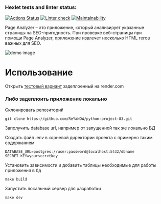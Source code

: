 ### Hexlet tests and linter status:

[![Actions Status](https://github.com/ReYaNOW/python-project-83/actions/workflows/hexlet-check.yml/badge.svg)](https://github.com/ReYaNOW/python-project-83/actions) [![Linter check](https://github.com/ReYaNOW/python-project-83/actions/workflows/action_tests.yml/badge.svg)](https://github.com/ReYaNOW/python-project-83/actions/workflows/action_tests.yml) [![Maintainability](https://api.codeclimate.com/v1/badges/cabad60e2d465cd10b5f/maintainability)](https://codeclimate.com/github/ReYaNOW/python-project-83/maintainability)

Page Analyzer – это приложение, который анализирует указанные страницы на
SEO-пригодность.
При проверке веб-страницы при помощи Page Analyzer, приложение извлечет
несколько
HTML тегов важных для SEO.

![demo image](https://media.discordapp.net/attachments/324178393161793536/1195950731597983774/image.png)

# Использование

Открыть [тестовый вариант](https://page-analyzer-hexlet.onrender.com/)
задеплоенный на render.com

### Либо задеплоить приложение локально

Склонировать репозиторий

```
git clone https://github.com/ReYaNOW/python-project-83.git
```

Заполучить database url, например от запущенной так же локально БД

Создать файл .env в корневой директории проекта с примерно таким содержанием

```dotenv
DATABASE_URL=postgres://user:password@localhost:5432/dbname
SECRET_KEY=yoursecretkey
```  

Установить зависимости и добавить таблицы необходимые для работы приложения в
бд

```
make build
```

Запустить локальный сервер для разработки

```
make dev
```  

